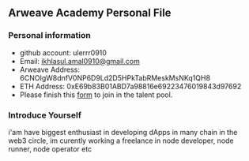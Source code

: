 ## Arweave Academy Personal File

### Personal information

- github account: ulerrr0910 
- Email: ikhlasul.amal0910@gmail.com
- Arweave Address: 6CNOIgW8dnfV0NP6D9Ld2D5HPkTabRMeskMsNKq1QH8
- ETH Address: 0xE69b83B01ABD7a98816e69223476019843d97692
- Please finish this [form](https://docs.google.com/forms/d/e/1FAIpQLSfWA5fIIcBgmRppm3jNz5vmf9Mai_QMVil-2pO4r7YKn_Zhtw/viewform?usp=sf_link) to join in the talent pool.

### Introduce Yourself
 i'am have biggest enthusiast in developing dApps in many chain in the web3 circle, im curently working a freelance in node developer, node runner, node operator etc
